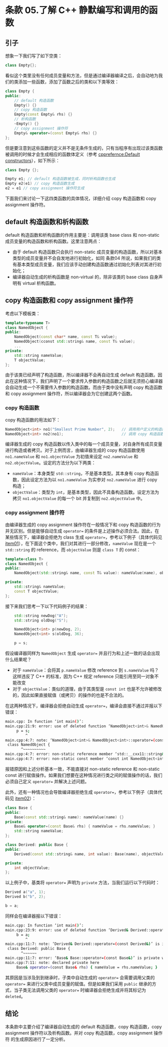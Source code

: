 # 条款 05.了解 C++ 静默编写和调用的函数

## 引子

想象一下我们写了如下空类：

```C++
class Empty{};
```

看似这个类里没有任何成员变量和方法，但是通过编译器编译之后，会自动地为我们的类添加一些函数，添加了函数之后的类和以下类等效：

```C++
class Empty {
public:
    // default 构造函数
    Empty() {}
    // copy 构造函数
    Empty(const Empty& rhs) {}
    // 析构函数
    ~Empty() {}
    // copy assignment 操作符
    Empty& operator=(const Empty& rhs) {}
};
```

但是要注意到这些函数的定义并不是无条件生成的，只有当程序有出现过该类函数被调用的时候才会生成相应的函数体定义（参考 [cpprefernce:Default constructors](https://en.cppreference.com/w/cpp/language/default_constructor)），如下所示：

```C++
class Empty {};

Empty e1; // default 构造函数被生成，同时析构函数也生成
Empty e2(e1) // copy 构造函数生成
e2 = e1 // copy assignment 操作符生成
```

下面我们来讨论一下这四类函数的具体情况，详细介绍 copy 构造函数和 copy assignment 操作符。

## default 构造函数和析构函数

default 构造函数和析构函数的作用主要是：调用该类 base class 和 non-static 成员变量的构造函数和析构函数。这里注意两点：

* 由于 default 构造函数只会执行 non-static 成员变量的构造函数，所以对基本类型的成员变量并不会自发地进行初始化，如同 条款04 所说，如果我们的类有基本类型成员变量，我们应该手动创建构造函数通过初始化列表对其进行初始化；
* 编译器自动生成的析构函数是 non-virtual 的，除非该类的 base class 自身声明有 virtual 析构函数。

## copy 构造函数和 copy assignment 操作符

考虑以下模板类：

```C++
template<typename T>
class NamedObject {
public:
    NamedObject(const char* name, const T& value);
    NamedObject(cconst std::string& name, const T& value);
    ...
private:
    std::string nameValue;
    T objectValue;
};
```

由于该类已经声明了构造函数，所以编译器不会再自动生成 default 构造函数。因此在这种情况下，我们声明了一个要求传入参数的构造函数之后就无须担心编译器会自动生成一个不需要传入参数的构造函数。而由于类中没有声明 copy 构造函数和 copy assignment 操作符，所以编译器会为它创建这两个函数。

### copy 构造函数

copy 构造函数的用法如下：

```C++
NamedObject<int> no1("Smallest Prime Number", 2);   // 调用用户定义的构造函数
NamedObject<int> no2(no1);                          // 调用 copy 构造函数
```

编译器生成的 copy 构造函数以传入类中的每一个成员变量，对自身所有成员变量进行构造或者拷贝。对于上例而言，由编译器生成的 copy 构造函数使用 `no1.nameValue` 和 `no1.objectValue` 为初值来设定 `no2.nameValue` 和 `no2.objectValue`。设定的方法分为以下两类：

* `nameValue`：本身类型 `std::string`，不是基本类型。其本身有 copy 构造函数，因此设定方法为以 `no1.nameValue` 为实参对 `no2.nameValue` 进行 copy 构造；
* `objectValue`：类型为 `int`，是基本类型，因此不具备构造函数。设定方法为拷贝 `no1.objectValue` 的每一个 bit 并复制到 `no2.objectValue` 中。

### copy assignment 操作符

由编译器生成的 copy assignment 操作符在一般情况下和 copy 构造函数的行为并无区别。但是能够自动生成 `operator=` 的条件是上述操作必须合法。因此，在某些情况下，编译器会拒绝为 class 生成 `operator=`，参考以下例子（具体代码见 [item01](https://github.com/XiaotaoGuo/Effective-Cpp-Reading-Note/tree/master/PracticeCode/05.KnowWhatFunctionsCppSilentlyWritesAndCalls/item01)），在下面这个类中，我们对其进行一部分修改，`nameValue` 现在是一个 `std::string` 的 reference，而 `objectValue` 则是 `class T` 的 const：

```C++
template<class T>
class NamedObject {
public:
    NamedObject(std::string& name, const T& value): nameValue(name), objectValue(value) {}

private:
    std::string& nameValue;
    const T objectValue;
};
```

接下来我们思考一下以下代码例子的结果：

```C++
    std::string newDog("A");
    std::string oldDog("S");

    NamedObject<int> p(newDog, 2);
    NamedObject<int> s(oldDog, 36);

    p = s;
```

假设编译器同样为 `NamedObject` 生成 `operator=` 并且行为和上述一致的话会出现什么结果呢？

* 对于 `nameValue`：会将其 `p.nameValue` 修改 reference 到 `s.nameValue` 吗？这样违反了 C++ 的标准，因为 C++ 规定 reference 只能引用至同一对象不能改变
* 对于 `objectValue`：类似的道理，由于其类型是 `const int` 也是不允许被修改的，因此如果直接赋值（或拷贝）的操作的也是不合法的。

在这两种情况下，编译器会拒绝自动生成 `operator=`，编译会直接不通过并报以下错误：

```Bash
main.cpp: In function ‘int main()’:
main.cpp:21:9: error: use of deleted function ‘NamedObject<int>& NamedObject<int>::operator=(const NamedObject<int>&)’
     p = s;
         ^
main.cpp:4:7: note: ‘NamedObject<int>& NamedObject<int>::operator=(const NamedObject<int>&)’ is implicitly deleted because the default definition would be ill-formed:
 class NamedObject {
       ^~~~~~~~~~~
main.cpp:4:7: error: non-static reference member ‘std::__cxx11::string& NamedObject<int>::nameValue’, can’t use default assignment operator
main.cpp:4:7: error: non-static const member ‘const int NamedObject<int>::objectValue’, can’t use default assignment operator
```

报错原因和上述分析基本一致，不能直接对 non-static reference 和 non-static const 进行赋值操作。如果我们想要在这种情况进行类之间的赋值操作的话，我们必须自己定义 `operator=` 并解决上述问题。

此外，还有一种情况也会导致编译器拒绝生成 `operator=`，参考以下例子（具体代码见 [item02](https://github.com/XiaotaoGuo/Effective-Cpp-Reading-Note/tree/master/PracticeCode/05.KnowWhatFunctionsCppSilentlyWritesAndCalls/item02)）：

```C++
class Base {
public:
    Base(const std::string& name): nameValue(name) {}
private:
    Base& operator=(const Base& rhs) { nameValue = rhs.nameValue; }
    std::string nameValue;
};

class Derived: public Base {
public:
    Derived(const std::string& name, int value): Base(name), objectValue(value) {}

private:
    int objectValue;
};
```

以上例子中，基类将 `operator=` 声明为 `private` 方法，当我们运行以下代码时：

```C++
Derived a("a", 1);
Derived b("b", 2);

b = a;
```

同样会在编译器报以下错误：

```Bash
main.cpp: In function ‘int main()’:
main.cpp:23:9: error: use of deleted function ‘Derived& Derived::operator=(const Derived&)’
     b = a;
         ^
main.cpp:11:7: note: ‘Derived& Derived::operator=(const Derived&)’ is implicitly deleted because the default definition would be ill-formed:
 class Derived: public Base {
       ^~~~~~~
main.cpp:11:7: error: ‘Base& Base::operator=(const Base&)’ is private within this context
main.cpp:7:11: note: declared private here
     Base& operator=(const Base& rhs) { nameValue = rhs.nameValue; }
```

其原因是当涉及到到继承时，子类中自动生成的 `operator=` 会需要调用父类的 `operator=` 来进行父类中成员变量的赋值。但是如果我们采用 `public` 继承的方式，当子类无法调用父类的 `operator=` 时编译器会拒绝生成并将其标记为 `deleted`。

## 结论

本条款中主要介绍了编译器自动生成的 default 构造函数，copy 构造函数，copy assignment 操作符以及析构函数。并对 copy 构造函数，copy assignment 操作符 的生成原因进行了一定分析。
